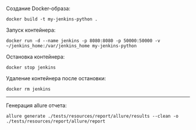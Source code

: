Создание Docker-образа:
```commandline
docker build -t my-jenkins-python .
```
Запуск контейнера:
```commandline
docker run -d --name jenkins -p 8080:8080 -p 50000:50000 -v ~/jenkins_home:/var/jenkins_home my-jenkins-python
```
Остановка контейнера:
```commandline
docker stop jenkins
```
Удаление контейнера после остановки:
```commandline
docker rm jenkins
```
---
Генерация allure отчета:
```commandline
allure generate ./tests/resources/report/allure/results --clean -o ./tests/resources/report/allure/report
```